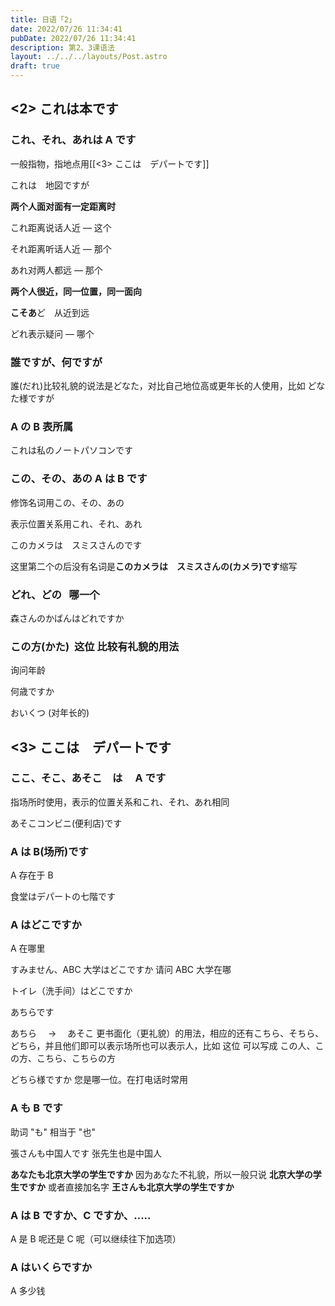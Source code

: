 ```yaml
---
title: 日语「2」
date: 2022/07/26 11:34:41
pubDate: 2022/07/26 11:34:41
description: 第2、3课语法
layout: ../../../layouts/Post.astro
draft: true
---
```


## <2> これは本です

### これ、それ、あれは A です

一般指物，指地点用[[<3> ここは　デパートです]]

これは　地図ですが

**两个人面对面有一定距离时**

これ距离说话人近 — 这个

それ距离听话人近 — 那个

あれ对两人都远 — 那个

**两个人很近，同一位置，同一面向**

**こそあ**ど　从近到远

どれ表示疑问 — 哪个

### 誰ですが、何ですが

誰(だれ)比较礼貌的说法是どなた，对比自己地位高或更年长的人使用，比如 どなた様ですが

### A の B 表所属

これは私のノートパソコンです

### この、その、あの A は B です

修饰名词用この、その、あの

表示位置关系用これ、それ、あれ

このカメラは　スミスさんのです

这里第二个の后没有名词是**このカメラは　スミスさんの(カメラ)です**缩写

### どれ、どの   哪一个

森さんのかばんはどれですか

### この方(かた)  这位 比较有礼貌的用法

询问年龄

何歳ですか

おいくつ (对年长的)

## <3> ここは　デパートです

### ここ、そこ、あそこ　は　 A です

指场所时使用，表示的位置关系和これ、それ、あれ相同

あそこコンビニ(便利店)です

### A は B(场所)です

A 存在于 B

食堂はデパートの七階です

### A はどこですか

A 在哪里

すみません、ABC 大学はどこですか 请问 ABC 大学在哪

トイレ（洗手间）はどこですか

あちらです

あちら　 → 　あそこ 更书面化（更礼貌）的用法，相应的还有こちら、そちら、どちら，并且他们即可以表示场所也可以表示人，比如 这位 可以写成 この人、この方、こちら、こちらの方

どちら様ですか 您是哪一位。在打电话时常用

### A も B です

助词 "も" 相当于 "也"

張さんも中国人です 张先生也是中国人

**あなたも北京大学の学生ですか** 因为あなた不礼貌，所以一般只说 **北京大学の学生ですか** 或者直接加名字 **王さんも北京大学の学生ですか**

### A は B ですか、C ですか、.....

A 是 B 呢还是 C 呢（可以继续往下加选项）

### A はいくらですか

A 多少钱
